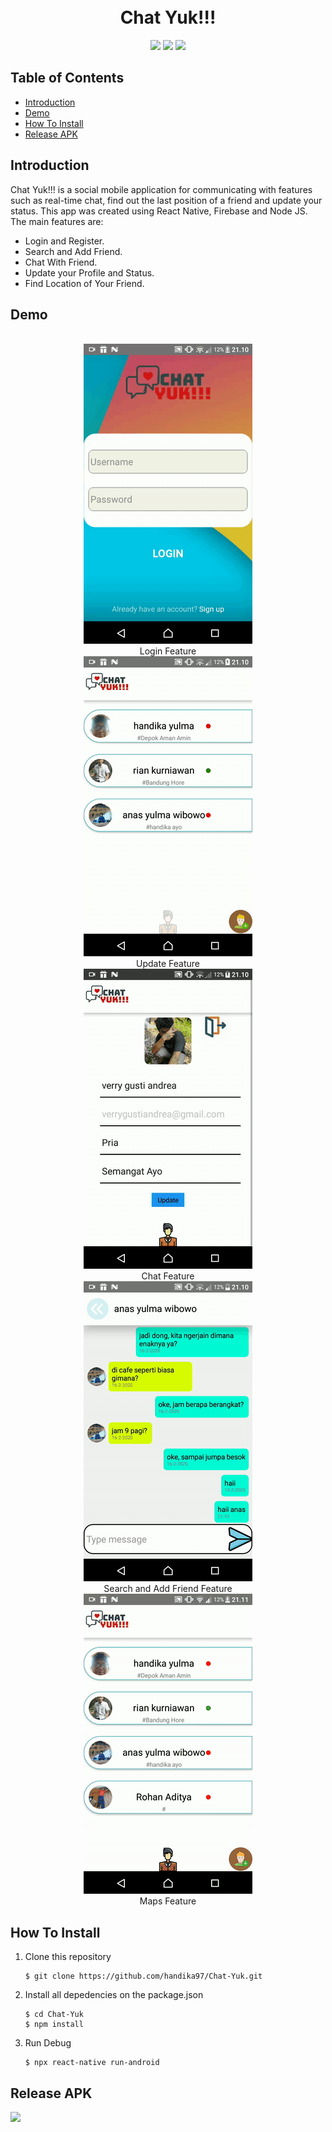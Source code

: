 <h1 align="center">
  <br>
  Chat Yuk!!!
  <br>
</h1>

<p align="center">
  <img src="https://img.shields.io/badge/ReactNative-v0.61.5-informational">
  <img src="https://img.shields.io/badge/Firebase-Realtime-orange">
  <img src="https://img.shields.io/badge/Node.js-v12.14.1-success">
</p>

## Table of Contents

- [Introduction](#introduction)
- [Demo](#demo)
- [How To Install](#how-to-install)
- [Release APK](#release-apk)

## Introduction

Chat Yuk!!! is a social mobile application for communicating with features such as real-time chat, find out the last position of a friend and update your status. This app was created using React Native, Firebase and Node JS. The main features are:

- Login and Register.
- Search and Add Friend.
- Chat With Friend.
- Update your Profile and Status.
- Find Location of Your Friend.

## Demo

<p align="center">
<br>
 <img src="https://github.com/handika97/Chat-Yuk/raw/master/src/asset/login-ss.gif" />
 <br>
 Login Feature
 <br>
 <img src="https://github.com/handika97/Chat-Yuk/raw/master/src/asset/update-ss.gif" />
 <br>
 Update Feature
 <br>
 <img src="https://github.com/handika97/Chat-Yuk/raw/master/src/asset/chat-ss.gif" />
 <br>
 Chat Feature
 <br>
 <img src="https://github.com/handika97/Chat-Yuk/raw/master/src/asset/friend-ss.gif" />
 <br>
 Search and Add Friend Feature
 <br>
 <img src="https://github.com/handika97/Chat-Yuk/raw/master/src/asset/map-ss.gif" />
 <br>
 Maps Feature
 <br>
</p>

## How To Install

1. Clone this repository
   ```
   $ git clone https://github.com/handika97/Chat-Yuk.git
   ```
2. Install all depedencies on the package.json
   ```
   $ cd Chat-Yuk
   $ npm install
   ```
3. Run Debug
   ```
   $ npx react-native run-android
   ```

## Release APK

<a href="http://bit.ly/2Wr7EZ3">
  <img src="https://img.shields.io/badge/Download%20on%20the-Google%20Drive-blue.svg?style=popout&logo=google-drive"/>
</a>
